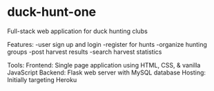# duck-hunt-one
Full-stack web application for duck hunting clubs

Features:
-user sign up and login
-register for hunts
-organize hunting groups
-post harvest results
-search harvest statistics

Tools:
Frontend: Single page application using HTML, CSS, & vanilla JavaScript
Backend: Flask web server with MySQL database
Hosting: Initially targeting Heroku
